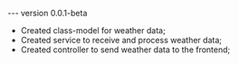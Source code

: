 --- version 0.0.1-beta

- Created class-model for weather data;
- Created service to receive and process weather data;
- Created controller to send weather data to the frontend;
